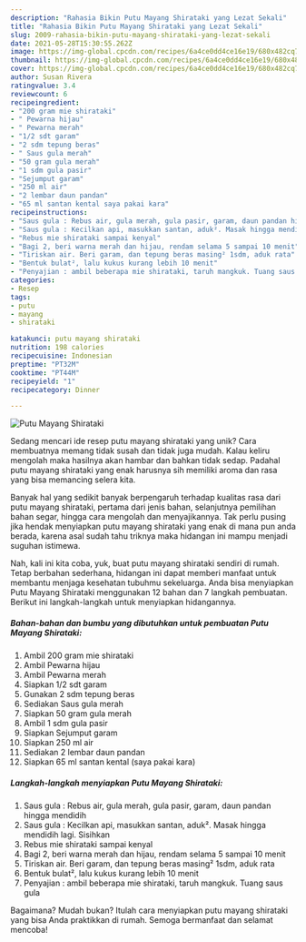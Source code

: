 ```yaml
---
description: "Rahasia Bikin Putu Mayang Shirataki yang Lezat Sekali"
title: "Rahasia Bikin Putu Mayang Shirataki yang Lezat Sekali"
slug: 2009-rahasia-bikin-putu-mayang-shirataki-yang-lezat-sekali
date: 2021-05-28T15:30:55.262Z
image: https://img-global.cpcdn.com/recipes/6a4ce0dd4ce16e19/680x482cq70/putu-mayang-shirataki-foto-resep-utama.jpg
thumbnail: https://img-global.cpcdn.com/recipes/6a4ce0dd4ce16e19/680x482cq70/putu-mayang-shirataki-foto-resep-utama.jpg
cover: https://img-global.cpcdn.com/recipes/6a4ce0dd4ce16e19/680x482cq70/putu-mayang-shirataki-foto-resep-utama.jpg
author: Susan Rivera
ratingvalue: 3.4
reviewcount: 6
recipeingredient:
- "200 gram mie shirataki"
- " Pewarna hijau"
- " Pewarna merah"
- "1/2 sdt garam"
- "2 sdm tepung beras"
- " Saus gula merah"
- "50 gram gula merah"
- "1 sdm gula pasir"
- "Sejumput garam"
- "250 ml air"
- "2 lembar daun pandan"
- "65 ml santan kental saya pakai kara"
recipeinstructions:
- "Saus gula : Rebus air, gula merah, gula pasir, garam, daun pandan hingga mendidih"
- "Saus gula : Kecilkan api, masukkan santan, aduk². Masak hingga mendidih lagi. Sisihkan"
- "Rebus mie shirataki sampai kenyal"
- "Bagi 2, beri warna merah dan hijau, rendam selama 5 sampai 10 menit"
- "Tiriskan air. Beri garam, dan tepung beras masing² 1sdm, aduk rata"
- "Bentuk bulat², lalu kukus kurang lebih 10 menit"
- "Penyajian : ambil beberapa mie shirataki, taruh mangkuk. Tuang saus gula"
categories:
- Resep
tags:
- putu
- mayang
- shirataki

katakunci: putu mayang shirataki 
nutrition: 198 calories
recipecuisine: Indonesian
preptime: "PT32M"
cooktime: "PT44M"
recipeyield: "1"
recipecategory: Dinner

---
```



![Putu Mayang Shirataki](https://img-global.cpcdn.com/recipes/6a4ce0dd4ce16e19/680x482cq70/putu-mayang-shirataki-foto-resep-utama.jpg)

Sedang mencari ide resep putu mayang shirataki yang unik? Cara membuatnya memang tidak susah dan tidak juga mudah. Kalau keliru mengolah maka hasilnya akan hambar dan bahkan tidak sedap. Padahal putu mayang shirataki yang enak harusnya sih memiliki aroma dan rasa yang bisa memancing selera kita.

Banyak hal yang sedikit banyak berpengaruh terhadap kualitas rasa dari putu mayang shirataki, pertama dari jenis bahan, selanjutnya pemilihan bahan segar, hingga cara mengolah dan menyajikannya. Tak perlu pusing jika hendak menyiapkan putu mayang shirataki yang enak di mana pun anda berada, karena asal sudah tahu triknya maka hidangan ini mampu menjadi suguhan istimewa.




Nah, kali ini kita coba, yuk, buat putu mayang shirataki sendiri di rumah. Tetap berbahan sederhana, hidangan ini dapat memberi manfaat untuk membantu menjaga kesehatan tubuhmu sekeluarga. Anda bisa menyiapkan Putu Mayang Shirataki menggunakan 12 bahan dan 7 langkah pembuatan. Berikut ini langkah-langkah untuk menyiapkan hidangannya.

<!--inarticleads1-->

##### Bahan-bahan dan bumbu yang dibutuhkan untuk pembuatan Putu Mayang Shirataki:

1. Ambil 200 gram mie shirataki
1. Ambil  Pewarna hijau
1. Ambil  Pewarna merah
1. Siapkan 1/2 sdt garam
1. Gunakan 2 sdm tepung beras
1. Sediakan  Saus gula merah
1. Siapkan 50 gram gula merah
1. Ambil 1 sdm gula pasir
1. Siapkan Sejumput garam
1. Siapkan 250 ml air
1. Sediakan 2 lembar daun pandan
1. Siapkan 65 ml santan kental (saya pakai kara)




<!--inarticleads2-->

##### Langkah-langkah menyiapkan Putu Mayang Shirataki:

1. Saus gula : Rebus air, gula merah, gula pasir, garam, daun pandan hingga mendidih
1. Saus gula : Kecilkan api, masukkan santan, aduk². Masak hingga mendidih lagi. Sisihkan
1. Rebus mie shirataki sampai kenyal
1. Bagi 2, beri warna merah dan hijau, rendam selama 5 sampai 10 menit
1. Tiriskan air. Beri garam, dan tepung beras masing² 1sdm, aduk rata
1. Bentuk bulat², lalu kukus kurang lebih 10 menit
1. Penyajian : ambil beberapa mie shirataki, taruh mangkuk. Tuang saus gula




Bagaimana? Mudah bukan? Itulah cara menyiapkan putu mayang shirataki yang bisa Anda praktikkan di rumah. Semoga bermanfaat dan selamat mencoba!
